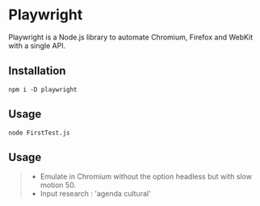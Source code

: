 # Playwright

Playwright is a Node.js library to automate Chromium, Firefox and WebKit with a single API. 

## Installation

```
npm i -D playwright
```

## Usage

```
node FirstTest.js
```

## Usage

> - Emulate in Chromium without the option headless but with slow motion  50. 
> - Input research : 'agenda cultural'

